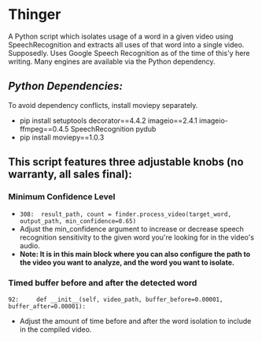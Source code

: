 # **Thinger** 

A Python script which isolates usage of a word in a given video using SpeechRecognition and extracts all uses of that word into a single video. Supposedly. Uses Google Speech Recognition as of the time of this'y here writing. Many engines are available via the Python dependency.

## *Python Dependencies:*
To avoid dependency conflicts, install moviepy separately.
- pip install setuptools decorator==4.4.2 imageio==2.4.1 imageio-ffmpeg==0.4.5 SpeechRecognition pydub
- pip install moviepy==1.0.3

## **This script features three adjustable knobs (no warranty, all sales final):**

### Minimum Confidence Level
- `308:  result_path, count = finder.process_video(target_word, output_path, min_confidence=0.65)`
- Adjust the min_confidence argument to increase or decrease speech recognition sensitivity to the given word you're looking for in the video's audio.
- **Note: It is in this main block where you can also configure the path to the video you want to analyze, and the word you want to isolate.**

### Timed buffer before and after the detected word
`92:     def __init__(self, video_path, buffer_before=0.00001, buffer_after=0.00001):`
- Adjust the amount of time before and after the word isolation to include in the compiled video.
